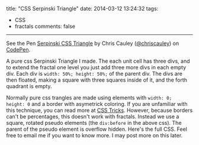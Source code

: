 title: "CSS Serpinski Triangle"
date: 2014-03-12 13:24:32
tags: 
- CSS
- fractals
comments: false
---

<p data-height="350" data-theme-id="0" data-slug-hash="JoxNZK" data-default-tab="result" data-user="chriscauley" class='codepen'>See the Pen <a href='http://codepen.io/chriscauley/pen/JoxNZK/'>Serpinski CSS Triangle</a> by Chris Cauley (<a href='http://codepen.io/chriscauley'>@chriscauley</a>) on <a href='http://codepen.io'>CodePen</a>.</p>
<script async src="//assets.codepen.io/assets/embed/ei.js"></script>

A pure css Serpinski Triangle I made. The each unit cell has three divs, and to extend the fractal one level you just add three more divs in each empty div. Each div is `width: 50%; height: 50%;` of the parent div. The divs are then floated, making a square with three squares inside of it, and the forth quadrant is empty.

Normally pure css trangles are made using elements with `width: 0; height: 0` and a border with asymetrick coloring. If you are unfamiliar with this technique, you can read more at [CSS Tricks](http://css-tricks.com/snippets/css/css-triangle/ "Pure CSS Triangle"). However, because borders can't be percentages, this doesn't work with fractals. Instead we use a square, rotated pseudo elements (the `div:before` in the above css). The parent of the pseudo element is overflow hidden. Here's the full CSS. Feel free to email me if you want to know more. I may post more on this later.
